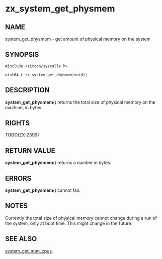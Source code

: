 # zx_system_get_physmem

## NAME

<!-- Updated by update-docs-from-abigen, do not edit. -->

system_get_physmem - get amount of physical memory on the system

## SYNOPSIS

<!-- Updated by update-docs-from-abigen, do not edit. -->

```
#include <zircon/syscalls.h>

uint64_t zx_system_get_physmem(void);
```

## DESCRIPTION

**system_get_physmem**() returns the total size of physical memory on
the machine, in bytes.

## RIGHTS

<!-- Updated by update-docs-from-abigen, do not edit. -->

TODO(ZX-2399)

## RETURN VALUE

**system_get_physmem**() returns a number in bytes.

## ERRORS

**system_get_physmem**() cannot fail.

## NOTES

Currently the total size of physical memory cannot change during a run of
the system, only at boot time.  This might change in the future.

## SEE ALSO
[system_get_num_cpus](system_get_num_cpus.md).
